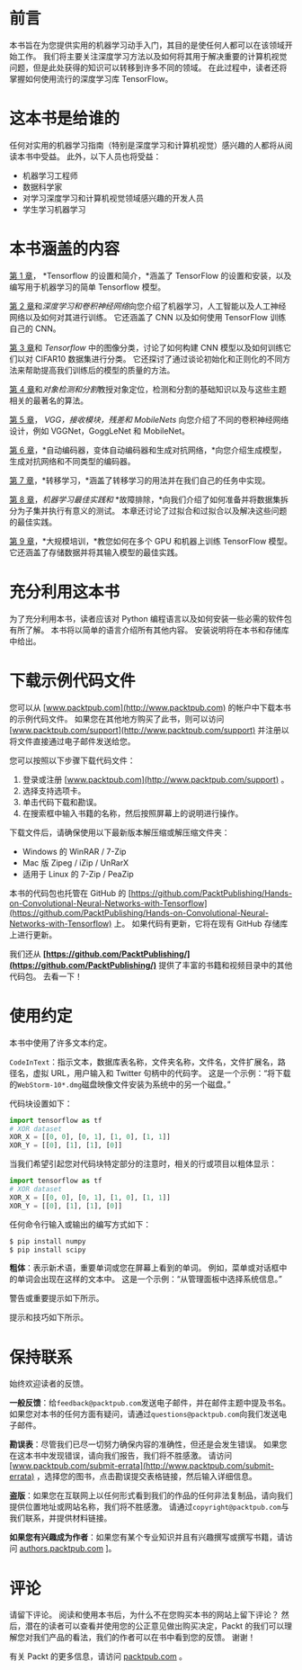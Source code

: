 # 前言

本书旨在为您提供实用的机器学习动手入门，其目的是使任何人都可以在该领域开始工作。 我们将主要关注深度学习方法以及如何将其用于解决重要的计算机视觉问题，但是此处获得的知识可以转移到许多不同的领域。 在此过程中，读者还将掌握如何使用流行的深度学习库 TensorFlow。

# 这本书是给谁的

任何对实用的机器学习指南（特别是深度学习和计算机视觉）感兴趣的人都将从阅读本书中受益。 此外，以下人员也将受益：

*   机器学习工程师
*   数据科学家
*   对学习深度学习和计算机视觉领域感兴趣的开发人员
*   学生学习机器学习

# 本书涵盖的内容

[第 1 章](../Text/1.xhtml)， *Tensorflow 的设置和简介，*涵盖了 TensorFlow 的设置和安装，以及编写用于机器学习的简单 Tensorflow 模型。

[第 2 章](../Text/2.xhtml)和*深度学习和卷积神经网络*向您介绍了机器学习，人工智能以及人工神经网络以及如何对其进行训练。 它还涵盖了 CNN 以及如何使用 TensorFlow 训练自己的 CNN。

[第 3 章](../Text/3.xhtml)和 *Tensorflow* 中的图像分类，讨论了如何构建 CNN 模型以及如何训练它们以对 CIFAR10 数据集进行分类。 它还探讨了通过谈论初始化和正则化的不同方法来帮助提高我们训练后的模型的质量的方法。

[第 4 章](../Text/4.xhtml)和*对象检测和分割*教授对象定位，检测和分割的基础知识以及与这些主题相关的最著名的算法。

[第 5 章](../Text/5.xhtml)， *VGG，接收模块，残差和 MobileNets* 向您介绍了不同的卷积神经网络设计，例如 VGGNet，GoggLeNet 和 MobileNet。

[第 6 章](../Text/6.xhtml)，*自动编码器，变体自动编码器和生成对抗网络，*向您介绍生成模型，生成对抗网络和不同类型的编码器。

[第 7 章](../Text/7.xhtml)，*转移学习，*涵盖了转移学习的用法并在我们自己的任务中实现。

[第 8 章](../Text/8.xhtml)，*机器学习最佳实践和* *故障排除，*向我们介绍了如何准备并将数据集拆分为子集并执行有意义的测试。 本章还讨论了过拟合和过拟合以及解决这些问题的最佳实践。

[第 9 章](../Text/9.xhtml)，*大规模培训，*教您如何在多个 GPU 和机器上训练 TensorFlow 模型。 它还涵盖了存储数据并将其输入模型的最佳实践。

# 充分利用这本书

为了充分利用本书，读者应该对 Python 编程语言以及如何安装一些必需的软件包有所了解。 本书将以简单的语言介绍所有其他内容。 安装说明将在本书和存储库中给出。

# 下载示例代码文件

您可以从 [www.packtpub.com](http://www.packtpub.com) 的帐户中下载本书的示例代码文件。 如果您在其他地方购买了此书，则可以访问 [www.packtpub.com/support](http://www.packtpub.com/support) 并注册以将文件直接通过电子邮件发送给您。

您可以按照以下步骤下载代码文件：

1.  登录或注册 [www.packtpub.com](http://www.packtpub.com/support) 。
2.  选择支持选项卡。
3.  单击代码下载和勘误。
4.  在搜索框中输入书籍的名称，然后按照屏幕上的说明进行操作。

下载文件后，请确保使用以下最新版本解压缩或解压缩文件夹：

*   Windows 的 WinRAR / 7-Zip
*   Mac 版 Zipeg / iZip / UnRarX
*   适用于 Linux 的 7-Zip / PeaZip

本书的代码包也托管在 GitHub 的 [https://github.com/PacktPublishing/Hands-on-Convolutional-Neural-Networks-with-Tensorflow](https://github.com/PacktPublishing/Hands-on-Convolutional-Neural-Networks-with-Tensorflow) 上。 如果代码有更新，它将在现有 GitHub 存储库上进行更新。

我们还从 **[https://github.com/PacktPublishing/](https://github.com/PacktPublishing/)** 提供了丰富的书籍和视频目录中的其他代码包。 去看一下！

# 使用约定

本书中使用了许多文本约定。

`CodeInText`：指示文本，数据库表名称，文件夹名称，文件名，文件扩展名，路径名，虚拟 URL，用户输入和 Twitter 句柄中的代码字。 这是一个示例：“将下载的`WebStorm-10*.dmg`磁盘映像文件安装为系统中的另一个磁盘。”

代码块设置如下：

```py
import tensorflow as tf 
# XOR dataset 
XOR_X = [[0, 0], [0, 1], [1, 0], [1, 1]] 
XOR_Y = [[0], [1], [1], [0]] 

```

当我们希望引起您对代码块特定部分的注意时，相关的行或项目以粗体显示：

```py
import tensorflow as tf 
# XOR dataset 
XOR_X = [[0, 0], [0, 1], [1, 0], [1, 1]] 
XOR_Y = [[0], [1], [1], [0]] 

```

任何命令行输入或输出的编写方式如下：

```py
$ pip install numpy
$ pip install scipy
```

**粗体**：表示新术语，重要单词或您在屏幕上看到的单词。 例如，菜单或对话框中的单词会出现在这样的文本中。 这是一个示例：“从管理面板中选择系统信息。”

警告或重要提示如下所示。

提示和技巧如下所示。

# 保持联系

始终欢迎读者的反馈。

**一般反馈**：给`feedback@packtpub.com`发送电子邮件，并在邮件主题中提及书名。 如果您对本书的任何方面有疑问，请通过`questions@packtpub.com`向我们发送电子邮件。

**勘误表**：尽管我们已尽一切努力确保内容的准确性，但还是会发生错误。 如果您在这本书中发现错误，请向我们报告，我们将不胜感激。 请访问 [www.packtpub.com/submit-errata](http://www.packtpub.com/submit-errata) ，选择您的图书，点击勘误提交表格链接，然后输入详细信息。

**盗版**：如果您在互联网上以任何形式看到我们的作品的任何非法复制品，请向我们提供位置地址或网站名称，我们将不胜感激。 请通过`copyright@packtpub.com`与我们联系，并提供材料链接。

**如果您有兴趣成为作者**：如果您有某个专业知识并且有兴趣撰写或撰写书籍，请访问 [authors.packtpub.com](http://authors.packtpub.com/) ]。

# 评论

请留下评论。 阅读和使用本书后，为什么不在您购买本书的网站上留下评论？ 然后，潜在的读者可以查看并使用您的公正意见做出购买决定，Packt 的我们可以理解您对我们产品的看法，我们的作者可以在书中看到您的反馈。 谢谢！

有关 Packt 的更多信息，请访问 [packtpub.com](https://www.packtpub.com/) 。